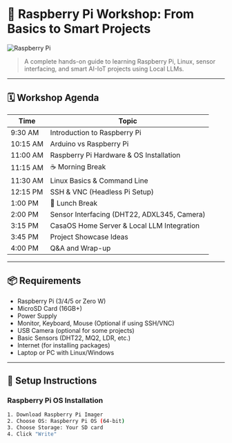 # 🧠 Raspberry Pi Workshop: From Basics to Smart Projects

![Raspberry Pi](https://en.m.wikipedia.org/wiki/File:Raspberry_Pi_OS_Logo.png)

> A complete hands-on guide to learning Raspberry Pi, Linux, sensor interfacing, and smart AI-IoT projects using Local LLMs.

---

## 🗓️ Workshop Agenda

| Time        | Topic                                         |
|-------------|-----------------------------------------------|
| 9:30 AM     | Introduction to Raspberry Pi                  |
| 10:15 AM    | Arduino vs Raspberry Pi                       |
| 11:00 AM    | Raspberry Pi Hardware & OS Installation       |
| 11:15 AM    | ☕ Morning Break                               |
| 11:30 AM    | Linux Basics & Command Line                   |
| 12:15 PM    | SSH & VNC (Headless Pi Setup)                 |
| 1:00 PM     | 🍱 Lunch Break                                |
| 2:00 PM     | Sensor Interfacing (DHT22, ADXL345, Camera)   |
| 3:15 PM     | CasaOS Home Server & Local LLM Integration    |
| 3:45 PM     | Project Showcase Ideas                        |
| 4:00 PM     | Q&A and Wrap-up                               |

---

## 📦 Requirements

- Raspberry Pi (3/4/5 or Zero W)
- MicroSD Card (16GB+)
- Power Supply
- Monitor, Keyboard, Mouse (Optional if using SSH/VNC)
- USB Camera (optional for some projects)
- Basic Sensors (DHT22, MQ2, LDR, etc.)
- Internet (for installing packages)
- Laptop or PC with Linux/Windows

---

## 🔧 Setup Instructions

### Raspberry Pi OS Installation
```bash
1. Download Raspberry Pi Imager
2. Choose OS: Raspberry Pi OS (64-bit)
3. Choose Storage: Your SD card
4. Click "Write"
